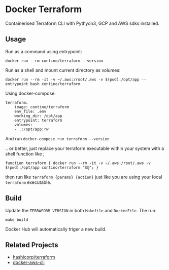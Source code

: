 # Docker Terraform
Containerised Terraform CLI with Pythyon3, GCP and AWS sdks installed.

## Usage
Run as a command using entrypoint:

    docker run --rm contino/terraform --version

Run as a shell and mount current directory as volumes:

    docker run --rm -it -v ~/.aws:/root/.aws -v $(pwd):/opt/app --entrypoint bash contino/terraform

Using docker-compose:

    terraform:
        image: contino/terraform
        env_file: .env
        working_dir: /opt/app
        entrypoint: terraform
        volumes:
        - .:/opt/app:rw

And run `docker-compose run terraform --version`

.. or better, just replace your terraform executable within your system with a shell function like ;

    function terraform { docker run --rm -it -v ~/.aws:/root/.aws -v $(pwd):/opt/app contino/terraform "$@"; }
    
then run like `terraform {params} {action}` just like you are using your local `terraform` executable.

## Build 
Update the `TERRAFORM_VERSION` in both `Makefile` and `DockerFile`. The run:

    make build

Docker Hub will automatically triger a new build.

## Related Projects

- [hashicorp/terraform](https://hub.docker.com/r/hashicorp/terraform/)
- [docker-aws-cli](https://github.com/contino/docker-aws-cli)
